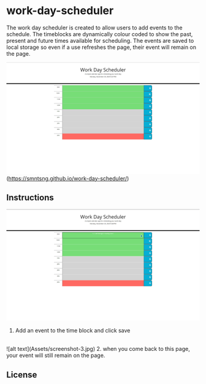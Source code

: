 # work-day-scheduler

The work day scheduler is created to allow users to add events to the schedule. The timeblocks are dynamically colour coded to show the past, present and future times available for scheduling.
The events are saved to local storage so even if a use refreshes the page, their event will remain on the page.

![alt text](Assets/Screenshot.jpg)
(https://smntsng.github.io/work-day-scheduler/)

## Instructions
![alt text](Assets/Screenshot-2.jpg)
1. Add an event to the time block and click save
 <br>
![alt text](Assets/screenshot-3.jpg)
2. when you come back to this page, your event will still remain on the page.






## License

